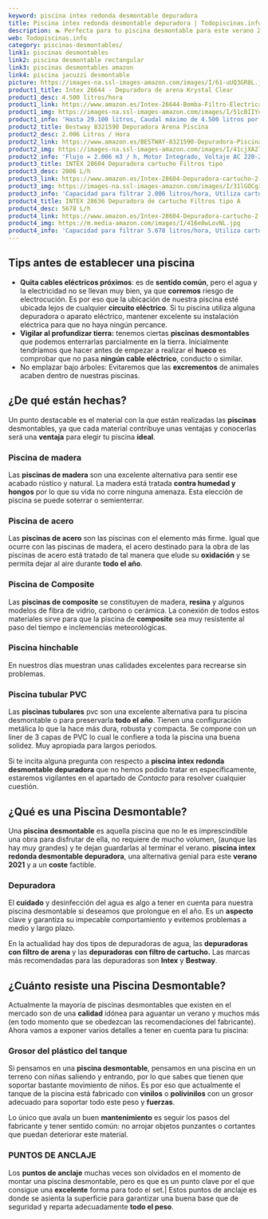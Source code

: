 ```yaml
---
keyword: piscina intex redonda desmontable depuradora
title: Piscina intex redonda desmontable depuradora | Todopiscinas.info
description: 🏊 Perfecta para tu piscina desmontable para este verano 2021. piscina intex redonda desmontable depuradora al mejor precio asegurado.
web: Todopiscinas.info
category: piscinas-desmontables/
link1: piscinas desmontables
link2: piscina desmontable rectangular
link3: piscinas desmontables amazon
link4: piscina jacuzzi desmontable
picture: https://images-na.ssl-images-amazon.com/images/I/61-uUQ3GR8L.jpg
product1_title: Intex 26644 - Depuradora de arena Krystal Clear 
product1_desc: 4.500 litros/hora
product1_link: https://www.amazon.es/Intex-26644-Bomba-Filtro-Electrica/dp/B07FBGSM8M?__mk_es_ES=%C3%85M%C3%85%C5%BD%C3%95%C3%91&crid=OJRI92VMSJ3T&dchild=1&keywords=depuradora+piscina+desmontable&qid=1615936956&sprefix=depuradora+piscina+desmpo%2Caps%2C181&sr=8-3&linkCode=ll1&tag=todopiscinas0e-21&linkId=3d085bb100a03e1c84acf33a301a7e7c&language=es_ES&ref_=as_li_ss_tl
product1_img: https://images-na.ssl-images-amazon.com/images/I/51cBIIYcVKL.jpg
product1_info: 'Hasta 29.100 litros, Caudal máximo de 4.500 litros por hora, Programador digital, 6 modos de funcionamiento'
product2_title: Bestway 8321590 Depuradora Arena Piscina
product2_desc: 2.006 Litros / Hora
product2_link: https://www.amazon.es/BESTWAY-8321590-Depuradora-Piscina-Litros/dp/B014FHCUME?__mk_es_ES=%C3%85M%C3%85%C5%BD%C3%95%C3%91&crid=OJRI92VMSJ3T&dchild=1&keywords=depuradora+piscina+desmontable&qid=1615937601&sprefix=depuradora+piscina+desmpo%2Caps%2C181&sr=8-6&linkCode=ll1&tag=todopiscinas0e-21&linkId=cc3671570eb5fce1fb741015d4fbfd50&language=es_ES&ref_=as_li_ss_tl
product2_img: https://images-na.ssl-images-amazon.com/images/I/41cjXA2lqAL.jpg
product2_info: 'Flujo = 2.006 m3 / h, Motor Integrado, Voltaje AC 220-240 V 50 Hz'
product3_title: INTEX 28604 Depuradora cartucho Filtros tipo 
product3_desc: 2006 L/h
product3_link: https://www.amazon.es/Intex-28604-Depuradora-cartucho-2-006/dp/B00G9YZMFY?__mk_es_ES=%C3%85M%C3%85%C5%BD%C3%95%C3%91&crid=OJRI92VMSJ3T&dchild=1&keywords=depuradora+piscina+desmontable&qid=1615937673&sprefix=depuradora+piscina+desmpo%2Caps%2C181&sr=8-13&linkCode=ll1&tag=todopiscinas0e-21&linkId=60cd2c831c48a30bf7eb40fcdad13eba&language=es_ES&ref_=as_li_ss_tl
product3_img: https://images-na.ssl-images-amazon.com/images/I/31lGOCg3MNL.jpg
product3_info: 'Capacidad para filtrar 2.006 litros/hora, Utiliza cartuchos de Tipo A, La potencia es de 45W, Aireación Hydro Technology'
product4_title: INTEX 28636 Depuradora de cartucho Filtros tipo A
product4_desc: 5678 L/h
product4_link: https://www.amazon.es/Intex-28604-Depuradora-cartucho-2-006/dp/B00G9YZ2Y0?__mk_es_ES=%C3%85M%C3%85%C5%BD%C3%95%C3%91&crid=OJRI92VMSJ3T&dchild=1&keywords=depuradora%2Bpiscina%2Bdesmontable&qid=1615937767&sprefix=depuradora%2Bpiscina%2Bdesmpo%2Caps%2C181&sr=8-13&th=1&linkCode=ll1&tag=todopiscinas0e-21&linkId=2803b12e8f85be27121cb12c22bd6700&language=es_ES&ref_=as_li_ss_tl
product4_img: https://m.media-amazon.com/images/I/416e8wLovNL.jpg
product4_info: 'Capacidad para filtrar 5.678 litros/hora, Utiliza cartuchos de Tipo A, Potencia de 165W'
---
```




## Tips antes de establecer una piscina



*   **Quita cables eléctricos próximos**: es de **sentido común**, pero el agua y la electricidad no se llevan muy bien, ya que **corremos** riesgo de electrocución. Es por eso que la ubicación de nuestra piscina esté ubicada lejos de cualquier **circuito eléctrico**. Si tu piscina utiliza alguna depuradora o aparato eléctrico, mantener excelente su instalación eléctrica para que no haya ningún percance.
*   **Vigilar al profundizar tierra:** tenemos ciertas **piscinas desmontables** que podemos enterrarlas parcialmente en la tierra. Inicialmente tendríamos que hacer antes de empezar a realizar el **hueco** es comprobar que no pasa **ningún cable eléctrico**, conducto o similar.
*   No emplazar bajo árboles: Evitaremos que las **excrementos** de animales acaben dentro de nuestras piscinas.


## ¿De qué  están hechas?

Un punto destacable es el material con la que están realizadas las **piscinas** desmontables, ya que cada material contribuye unas ventajas y conocerlas  será una **ventaja** para elegir tu piscina **ideal**.


### Piscina de madera

Las **piscinas de madera** son una excelente alternativa para sentir ese acabado rústico y natural. La madera está tratada **contra humedad y hongos** por lo que su vida no corre ninguna amenaza. Esta elección de piscina se puede soterrar o semienterrar.


### Piscina de acero

Las **piscinas de acero** son las piscinas con el elemento más firme. Igual que ocurre con las piscinas de madera, el acero destinado para la obra de las piscinas de acero está tratado de tal manera que elude su **oxidación** y se permita dejar al aire durante **todo el año**.


### Piscina de Composite

Las **piscinas de composite** se constituyen de madera, **resina** y algunos modelos de fibra de vidrio, carbono o cerámica. La conexión de todos estos materiales sirve para que la piscina de **composite** sea muy resistente al paso del tiempo e inclemencias meteorológicas.


### Piscina hinchable

 En nuestros días muestran unas calidades excelentes para recrearse sin problemas.


### Piscina tubular PVC

Las **piscinas tubulares** pvc son una excelente alternativa para tu piscina desmontable o para preservarla **todo el año**. Tienen una configuración metálica lo que la hace más dura, robusta y compacta. Se compone con un liner de 3 capas de PVC lo cual le confiere a toda la piscina una buena solidez. Muy apropiada para largos periodos.

Si te incita alguna pregunta con respecto a **piscina intex redonda desmontable depuradora** que no hemos podido tratar en específicamente, estaremos vigilantes en el apartado de _Contacto_ para resolver cualquier cuestión.

<external-banner></external-banner>


<brand-panel :title=product1_title :desc=product1_desc :img=product1_img :link=product1_link></brand-panel>
## ¿Qué es una Piscina Desmontable?

Una **piscina desmontable** es aquella piscina que no le es imprescindible una obra para disfrutar de ella, no requiere de mucho volumen, (aunque las hay muy grandes) y te dejan guardarlas al terminar el verano.  **piscina intex redonda desmontable depuradora**, una alternativa genial para este **verano 2021** y a un **coste** factible.

<stats-list :link1=link1 :link2=link2 :link3=link3 :link4=link4 :category=category></stats-list>


### Depuradora

El **cuidado** y desinfección del agua es algo a tener en cuenta para nuestra piscina desmontable si deseamos que prolongue en el año. Es un **aspecto** clave y garantiza su impecable comportamiento y evitemos problemas a medio y largo plazo.

En la actualidad hay dos tipos de depuradoras de agua, las **depuradoras con filtro de arena** y  las **depuradoras** **con filtro de cartucho.** Las marcas más recomendadas para las depuradoras son **Intex** y **Bestway**.


## ¿Cuánto resiste una Piscina Desmontable?

Actualmente la mayoría de piscinas desmontables que existen en el mercado son de una **calidad** idónea para aguantar un verano y muchos más (en todo momento que se obedezcan las recomendaciones del fabricante). Ahora vamos a exponer varios detalles a tener en cuenta para tu piscina:


### Grosor del plástico del tanque

Si pensamos en una **piscina desmontable**, pensamos en una piscina en un terreno con niñas saliendo y entrando, por lo que sabes que tienen que soportar bastante movimiento de niños. Es por eso que actualmente el tanque de la piscina está fabricado con **vinilos** o **polivinilos** con un grosor adecuado para soportar todo este peso y **fuerzas**.

Lo único que avala un	 buen **mantenimiento** es seguir los pasos del fabricante y tener sentido común: no arrojar objetos punzantes o cortantes que puedan deteriorar este material.


### PUNTOS DE ANCLAJE

Los **puntos de anclaje** muchas veces son olvidados en el momento de montar una piscina desmontable, pero  es que es un punto clave por el que consigue una **excelente** forma para todo el set.| Estos puntos de anclaje es donde se asienta la superficie para garantizar una buena base que de seguridad y reparta adecuadamente **todo el peso**.